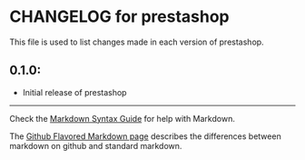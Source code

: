 # CHANGELOG for prestashop

This file is used to list changes made in each version of prestashop.

## 0.1.0:

* Initial release of prestashop

- - - 
Check the [Markdown Syntax Guide](http://daringfireball.net/projects/markdown/syntax) for help with Markdown.

The [Github Flavored Markdown page](http://github.github.com/github-flavored-markdown/) describes the differences between markdown on github and standard markdown.
